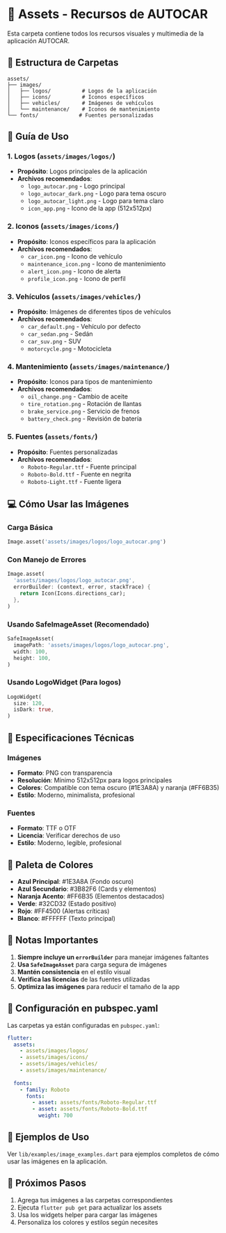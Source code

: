 # 📁 Assets - Recursos de AUTOCAR

Esta carpeta contiene todos los recursos visuales y multimedia de la aplicación AUTOCAR.

## 📂 Estructura de Carpetas

```
assets/
├── images/
│   ├── logos/          # Logos de la aplicación
│   ├── icons/          # Iconos específicos
│   ├── vehicles/       # Imágenes de vehículos
│   └── maintenance/    # Iconos de mantenimiento
└── fonts/             # Fuentes personalizadas
```

## 🎨 Guía de Uso

### 1. Logos (`assets/images/logos/`)
- **Propósito**: Logos principales de la aplicación
- **Archivos recomendados**:
  - `logo_autocar.png` - Logo principal
  - `logo_autocar_dark.png` - Logo para tema oscuro
  - `logo_autocar_light.png` - Logo para tema claro
  - `icon_app.png` - Icono de la app (512x512px)

### 2. Iconos (`assets/images/icons/`)
- **Propósito**: Iconos específicos para la aplicación
- **Archivos recomendados**:
  - `car_icon.png` - Icono de vehículo
  - `maintenance_icon.png` - Icono de mantenimiento
  - `alert_icon.png` - Icono de alerta
  - `profile_icon.png` - Icono de perfil

### 3. Vehículos (`assets/images/vehicles/`)
- **Propósito**: Imágenes de diferentes tipos de vehículos
- **Archivos recomendados**:
  - `car_default.png` - Vehículo por defecto
  - `car_sedan.png` - Sedán
  - `car_suv.png` - SUV
  - `motorcycle.png` - Motocicleta

### 4. Mantenimiento (`assets/images/maintenance/`)
- **Propósito**: Iconos para tipos de mantenimiento
- **Archivos recomendados**:
  - `oil_change.png` - Cambio de aceite
  - `tire_rotation.png` - Rotación de llantas
  - `brake_service.png` - Servicio de frenos
  - `battery_check.png` - Revisión de batería

### 5. Fuentes (`assets/fonts/`)
- **Propósito**: Fuentes personalizadas
- **Archivos recomendados**:
  - `Roboto-Regular.ttf` - Fuente principal
  - `Roboto-Bold.ttf` - Fuente en negrita
  - `Roboto-Light.ttf` - Fuente ligera

## 💻 Cómo Usar las Imágenes

### Carga Básica
```dart
Image.asset('assets/images/logos/logo_autocar.png')
```

### Con Manejo de Errores
```dart
Image.asset(
  'assets/images/logos/logo_autocar.png',
  errorBuilder: (context, error, stackTrace) {
    return Icon(Icons.directions_car);
  },
)
```

### Usando SafeImageAsset (Recomendado)
```dart
SafeImageAsset(
  imagePath: 'assets/images/logos/logo_autocar.png',
  width: 100,
  height: 100,
)
```

### Usando LogoWidget (Para logos)
```dart
LogoWidget(
  size: 120,
  isDark: true,
)
```

## 📐 Especificaciones Técnicas

### Imágenes
- **Formato**: PNG con transparencia
- **Resolución**: Mínimo 512x512px para logos principales
- **Colores**: Compatible con tema oscuro (#1E3A8A) y naranja (#FF6B35)
- **Estilo**: Moderno, minimalista, profesional

### Fuentes
- **Formato**: TTF o OTF
- **Licencia**: Verificar derechos de uso
- **Estilo**: Moderno, legible, profesional

## 🎨 Paleta de Colores

- **Azul Principal**: #1E3A8A (Fondo oscuro)
- **Azul Secundario**: #3B82F6 (Cards y elementos)
- **Naranja Acento**: #FF6B35 (Elementos destacados)
- **Verde**: #32CD32 (Estado positivo)
- **Rojo**: #FF4500 (Alertas críticas)
- **Blanco**: #FFFFFF (Texto principal)

## 📝 Notas Importantes

1. **Siempre incluye un `errorBuilder`** para manejar imágenes faltantes
2. **Usa `SafeImageAsset`** para carga segura de imágenes
3. **Mantén consistencia** en el estilo visual
4. **Verifica las licencias** de las fuentes utilizadas
5. **Optimiza las imágenes** para reducir el tamaño de la app

## 🔧 Configuración en pubspec.yaml

Las carpetas ya están configuradas en `pubspec.yaml`:

```yaml
flutter:
  assets:
    - assets/images/logos/
    - assets/images/icons/
    - assets/images/vehicles/
    - assets/images/maintenance/
  
  fonts:
    - family: Roboto
      fonts:
        - asset: assets/fonts/Roboto-Regular.ttf
        - asset: assets/fonts/Roboto-Bold.ttf
          weight: 700
```

## 📱 Ejemplos de Uso

Ver `lib/examples/image_examples.dart` para ejemplos completos de cómo usar las imágenes en la aplicación.

## 🚀 Próximos Pasos

1. Agrega tus imágenes a las carpetas correspondientes
2. Ejecuta `flutter pub get` para actualizar los assets
3. Usa los widgets helper para cargar las imágenes
4. Personaliza los colores y estilos según necesites

